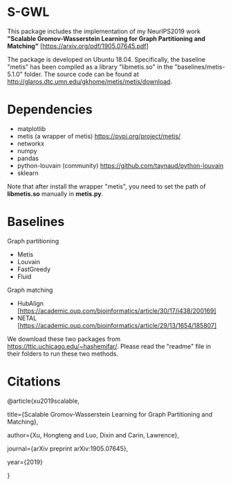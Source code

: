 # S-GWL
This package includes the implementation of my NeurIPS2019 work **"Scalable Gromov-Wasserstein Learning for Graph Partitioning and Matching"** [https://arxiv.org/pdf/1905.07645.pdf]

The package is developed on Ubuntu 18.04. 
Specifically, the baseline "metis" has been compiled as a library "libmetis.so" in the "baselines/metis-5.1.0" folder. The source code can be found at http://glaros.dtc.umn.edu/gkhome/metis/metis/download.

# Dependencies
* matplotlib
* metis (a wrapper of metis)  https://pypi.org/project/metis/
* networkx
* numpy
* pandas
* python-louvain (community) https://github.com/taynaud/python-louvain
* sklearn

Note that after install the wrapper "metis", you need to set the path of **libmetis.so** manually in **metis.py**.

# Baselines
Graph partitioning
* Metis
* Louvain
* FastGreedy
* Fluid

Graph matching
* HubAlign [https://academic.oup.com/bioinformatics/article/30/17/i438/200169]
* NETAL [https://academic.oup.com/bioinformatics/article/29/13/1654/185807]

We download these two packages from https://ttic.uchicago.edu/~hashemifar/. 
Please read the "readme" file in their folders to run these two methods.

# Citations
@article{xu2019scalable,

  title={Scalable Gromov-Wasserstein Learning for Graph Partitioning and Matching},
  
  author={Xu, Hongteng and Luo, Dixin and Carin, Lawrence},
  
  journal={arXiv preprint arXiv:1905.07645},
  
  year={2019}
  
}
